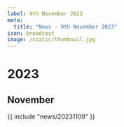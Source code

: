 ```yaml
---
label: 9th November 2023
meta:
  title: "News - 9th November 2023"
icon: broadcast
image: /static/thumbnail.jpg
---
```


# 2023
## November

{{ include "news/20231109" }}